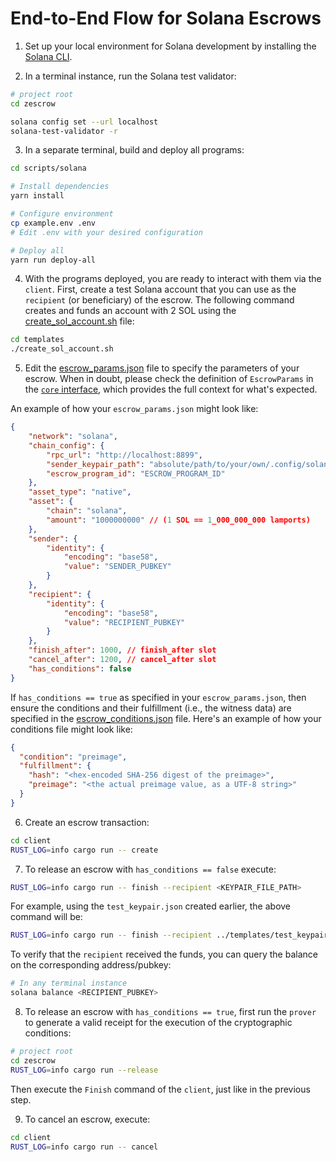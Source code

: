 # End-to-End Flow for Solana Escrows

1. Set up your local environment for Solana development by installing the [Solana CLI](https://solana.com/docs/intro/installation).

2. In a terminal instance, run the Solana test validator:

```sh
# project root
cd zescrow

solana config set --url localhost
solana-test-validator -r
```

3. In a separate terminal, build and deploy all programs:

```sh
cd scripts/solana

# Install dependencies
yarn install

# Configure environment
cp example.env .env
# Edit .env with your desired configuration

# Deploy all
yarn run deploy-all
```

4. With the programs deployed, you are ready to interact with them via the `client`. First, create a test Solana account that you can use as the `recipient` (or beneficiary) of the escrow. The following command creates and funds an account with 2 SOL using the [create_sol_account.sh](../templates/create_sol_account.sh) file:

```sh
cd templates
./create_sol_account.sh
```

5. Edit the [escrow_params.json](/templates/escrow_params.json) file to specify the parameters of your escrow. When in doubt, please check the definition of `EscrowParams` in the [`core` interface](/core/src/interface.rs), which provides the full context for what's expected.

An example of how your `escrow_params.json` might look like:

```json
{
    "network": "solana",
    "chain_config": {
        "rpc_url": "http://localhost:8899",
        "sender_keypair_path": "absolute/path/to/your/own/.config/solana/id.json",
        "escrow_program_id": "ESCROW_PROGRAM_ID"
    },
    "asset_type": "native",
    "asset": {
        "chain": "solana",
        "amount": "1000000000" // (1 SOL == 1_000_000_000 lamports)
    },
    "sender": {
        "identity": {
            "encoding": "base58",
            "value": "SENDER_PUBKEY"
        }
    },
    "recipient": {
        "identity": {
            "encoding": "base58",
            "value": "RECIPIENT_PUBKEY"
        }
    },
    "finish_after": 1000, // finish_after slot
    "cancel_after": 1200, // cancel_after slot
    "has_conditions": false
}
```

If `has_conditions == true` as specified in your `escrow_params.json`, then ensure the conditions and their fulfillment (i.e., the witness data) are specified in the [escrow_conditions.json](/templates/escrow_conditions.json) file. Here's an example of how your conditions file might look like:

```json
{
  "condition": "preimage",
  "fulfillment": {
    "hash": "<hex-encoded SHA-256 digest of the preimage>",
    "preimage": "<the actual preimage value, as a UTF-8 string>"
  }
}
```

6. Create an escrow transaction:

```sh
cd client
RUST_LOG=info cargo run -- create
```

7. To release an escrow with `has_conditions == false` execute:

```sh
RUST_LOG=info cargo run -- finish --recipient <KEYPAIR_FILE_PATH>
```

For example, using the `test_keypair.json` created earlier, the above command will be:

```sh
RUST_LOG=info cargo run -- finish --recipient ../templates/test_keypair.json
```

To verify that the `recipient` received the funds, you can query the balance on the corresponding address/pubkey:

```sh
# In any terminal instance
solana balance <RECIPIENT_PUBKEY>
```

8. To release an escrow with `has_conditions == true`, first run the `prover` to generate a valid receipt for the execution of the cryptographic conditions:

```sh
# project root
cd zescrow
RUST_LOG=info cargo run --release
```

Then execute the `Finish` command of the `client`, just like in the previous step.

9. To cancel an escrow, execute:

```sh
cd client
RUST_LOG=info cargo run -- cancel
```
